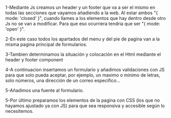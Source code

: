 1-Mediante Js creamos un header y un footer que va a ser el mismo en todas las secciones que vayamos añadiendo a la web. Al estar ambos "{ mode: 'closed' }", cuando llames a los elementos que hay dentro desde otro Js no se van a modificar. Para que eso ocurriera tendria que ser "{ mode: 'open' }". 

2-En este caso todos los apartados del menu y del pie de pagina van a la misma pagina principal de formularios. 

3-Tambien determinamos la situación y colocación en el Html mediante el header y footer component

4-A continuacion insertamos un formulario y añadimos validaciones con JS para que solo pueda aceptar, por ejemplo, un maximo o minimo de letras, solo números, una dirección de un correo especifico...

5-Añadimos una fuente al formulario.

5-Por último preparamos los elementos de la pagina con CSS (los que no hayamos ajustado ya con JS) para que sea responsiva y accesible según lo necesitemos.